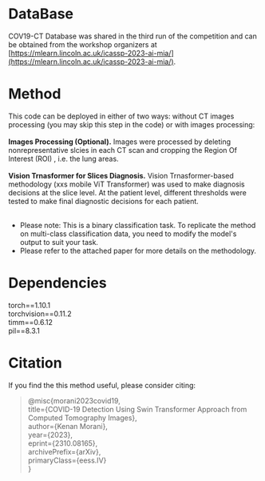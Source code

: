 # DataBase
COV19-CT Database was shared in the third run of the competition and can be obtained from the workshop organizers at [https://mlearn.lincoln.ac.uk/icassp-2023-ai-mia/](https://mlearn.lincoln.ac.uk/icassp-2023-ai-mia/).

# Method
This code can be deployed in either of two ways: without CT images processing (you may skip this step in the code) or with images processing:  </br></br>
**Images Processing (Optional).** Images were processed by deleting nonrepresentative slcies in each CT scan and cropping the Region Of Interest (ROI) , i.e. the lung areas.  </br>  
**Vision Trnasformer for Slices Diagnosis.** Vision Trnasformer-based methodology (xxs mobile ViT Transformer) was used to make diagnosis decisions at the slice level. At the patient level, different thresholds were tested to make final diagnostic decisions for each patient.  </br> </br> 
* Please note: This is a binary classification task. To replicate the method on multi-class classification data, you need to modify the model's output to suit your task.  
* Please refer to the attached paper for more details on the methodology.

# Dependencies
torch==1.10.1  
torchvision==0.11.2  
timm==0.6.12   
pil==8.3.1   

# Citation
If you find the this method useful, please consider citing:  
>@misc{morani2023covid19,  
      title={COVID-19 Detection Using Swin Transformer Approach from Computed Tomography Images},  
      author={Kenan Morani},  
      year={2023},  
      eprint={2310.08165},  
      archivePrefix={arXiv},  
      primaryClass={eess.IV}  
}
